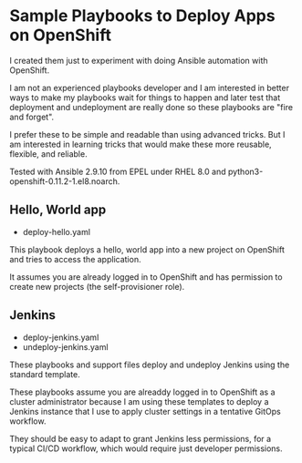 # Sample Playbooks to Deploy Apps on OpenShift

I created them just to experiment with doing Ansible automation with OpenShift.

I am not an experienced playbooks developer and I am interested in better ways to make my playbooks wait for things to happen and later test that deployment and undeployment are really done so these playbooks are "fire and forget".

I prefer these to be simple and readable than using advanced tricks.
But I am interested in learning tricks that would make these more reusable, flexible, and reliable.

Tested with Ansible 2.9.10 from EPEL under RHEL 8.0 and python3-openshift-0.11.2-1.el8.noarch.

## Hello, World app

* deploy-hello.yaml

This playbook deploys a hello, world app into a new project on OpenShift and tries to access the application.

It assumes you are already logged in to OpenShift and has permission to create new projects (the self-provisioner role).


## Jenkins

* deploy-jenkins.yaml
* undeploy-jenkins.yaml

These playbooks and support files deploy and undeploy Jenkins using the standard template.

These playbooks assume you are alreaddy logged in to OpenShift as a cluster administrator because I am using these templates to deploy a Jenkins instance that I use to apply cluster settings in a tentative GitOps workflow.

They should be easy to adapt to grant Jenkins less permissions, for a typical CI/CD workflow, which would require just developer permissions.

